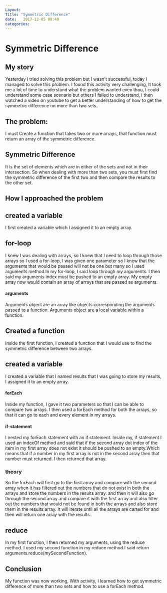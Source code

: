 ```yaml
---
Layout: 
Title: "Symmetric Difference"
date:   2017-12-05 09:40
categories: 
---
```

# Symmetric Difference
## My story
Yesterday I tried solving this problem but I wasn't successful, today I managed to solve this problem.
I found this activity very challenging, It took  me a lot of time to understand what the problem wanted even thou, I could understand
some case scenario but others I failed to understand, I then watched a video on youtube to get a better understanding of how to get 
the symmetric difference on more than two sets.

## The problem: 
I must Create a function that takes two or more arrays,
that function must return an array of the symmetric difference.

## Symmetric Difference
It is the set of elements which are in either of the sets and not in their intersection. 
So when dealing with more than two sets, you must first find the symmetric difference of the first two and then compare the results to the other set.
## How I approached the problem
## created a variable
I first created a variable which I assigned it to an empty array.
## for-loop
I knew I was dealing with arrays, so I knew that I need to loop through those arrays so I used a for-loop, I was given one parameter
so I knew that the arguments that would be passed will not be one but many so I used arguments
method.In my for-loop, I said loop through my arguments.
I then said my arguments index must be pushed to an empty array.
My empty array now would contain an array of arrays that are passed as arguments.
####    arguments
Arguments object are an array like objects corresponding the arguments passed to a function.
Arguments object are a local variable within a function.
## Created a function
Inside the first function, I created a function that I would use to find the symmetric difference between two arrays.
## created a variable 
I created a variable that I named results that I was going to store my results, I assigned it to an empty array.
#### forEach
Inside my function, I gave it two parameters so that I can be able to compare two arrays.
I then used a forEach method for both the arrays, so that it can go to each and every element in my arrays.
#### if-statement
I nested my forEach statement with an if statement.
Inside my, if statement I used an indexOf method and said that if the second array dot index of the item in my first array
does not exist it should be pushed to an empty.Which means that if a number in my first array is not in the second array then that number must returned.
I then returned that array.
### theory
So the forEach will first go to the first array and compare with the second array when it has filtered out the numbers that do not exist
in both the arrays and store the numbers in the results array. and then it will also go through the second array and compare it with the first array and also filter out the numbers that would not be found in both the arrays and also store them in the results array.
It will iterate until all the arrays are carted for and then will return one array with the results. 
## reduce
In my first function, I then returned my arguments, using the reduce method.
I used my second function in my reduce method.I said return arguments.reduce(mySecondFunction).
## Conclusion
My function was now working, With activity, I learned how to get symmetric difference of more than two sets and how to use a forEach method.